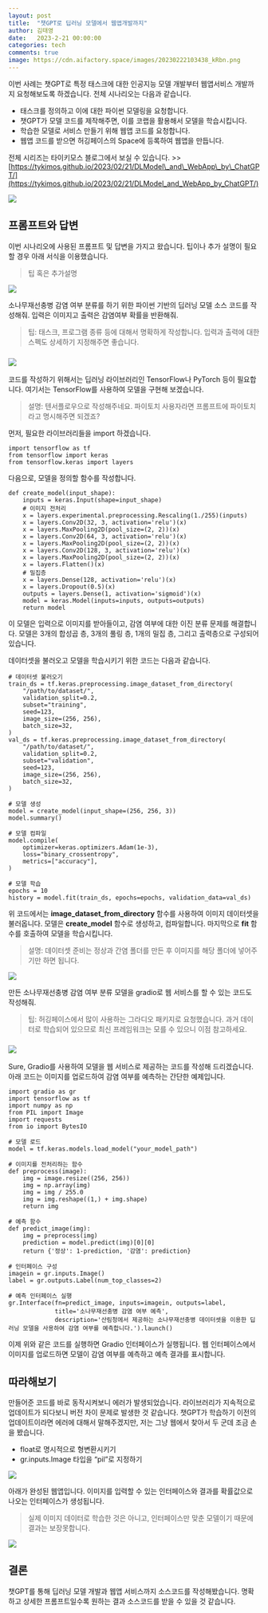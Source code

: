 ```yaml
---
layout: post
title:  "챗GPT로 딥러닝 모델에서 웹앱개발까지"
author: 김태영
date:   2023-2-21 00:00:00
categories: tech
comments: true
image: https://cdn.aifactory.space/images/20230222103438_kRbn.png
---
```

이번 사례는 챗GPT로 특정 태스크에 대한 인공지능 모델 개발부터 웹앱서비스 개발까지 요청해보도록 하겠습니다. 전체 시나리오는 다음과 같습니다. 

*   태스크를 정의하고 이에 대한 파이썬 모델링을 요청합니다.
*   챗GPT가 모델 코드를 제작해주면, 이를 코랩을 활용해서 모델을 학습시킵니다.
*   학습한 모델로 서비스 만들기 위해 웹앱 코드를 요청합니다.
*   웹앱 코드를 받으면 허깅페이스의 Space에 등록하여 웹앱을 만듭니다.

전체 시리즈는 타이키모스 블로그에서 보실 수 있습니다. >> [https://tykimos.github.io/2023/02/21/DLModel\_and\_WebApp\_by\_ChatGPT/](https://tykimos.github.io/2023/02/21/DLModel_and_WebApp_by_ChatGPT/)

![](https://cdn.aifactory.space/images/20230222103438_kRbn.png)

프롬프트와 답변
--------

이번 시나리오에 사용된 프롬프트 및 답변을 가지고 왔습니다. 팁이나 추가 설명이 필요할 경우 아래 서식을 이용했습니다.

> 팁 혹은 추가설명

![](https://cdn.aifactory.space/images/20230222204319_LmVO.png)

소나무재선충병 감염 여부 분류를 하기 위한 파이썬 기반의 딥러닝 모델 소스 코드를 작성해줘. 입력은 이미지고 출력은 감염여부 확률을 반환해줘.

> 팁: 태스크, 프로그램 종류 등에 대해서 명확하게 작성합니다. 입력과 출력에 대한 스펙도 상세하기 지정해주면 좋습니다.

### ![](https://cdn.aifactory.space/images/20230222204335_FIWw.png)

코드를 작성하기 위해서는 딥러닝 라이브러리인 TensorFlow나 PyTorch 등이 필요합니다. 여기서는 TensorFlow를 사용하여 모델을 구현해 보겠습니다.

> 설명: 텐서플로우으로 작성해주네요. 파이토치 사용자라면 프롬프트에 파이토치라고 명시해주면 되겠죠?

먼저, 필요한 라이브러리들을 import 하겠습니다.

    import tensorflow as tf
    from tensorflow import keras
    from tensorflow.keras import layers
    

다음으로, 모델을 정의할 함수를 작성합니다.

    def create_model(input_shape):
        inputs = keras.Input(shape=input_shape)
        # 이미지 전처리
        x = layers.experimental.preprocessing.Rescaling(1./255)(inputs)
        x = layers.Conv2D(32, 3, activation='relu')(x)
        x = layers.MaxPooling2D(pool_size=(2, 2))(x)
        x = layers.Conv2D(64, 3, activation='relu')(x)
        x = layers.MaxPooling2D(pool_size=(2, 2))(x)
        x = layers.Conv2D(128, 3, activation='relu')(x)
        x = layers.MaxPooling2D(pool_size=(2, 2))(x)
        x = layers.Flatten()(x)
        # 밀집층
        x = layers.Dense(128, activation='relu')(x)
        x = layers.Dropout(0.5)(x)
        outputs = layers.Dense(1, activation='sigmoid')(x)
        model = keras.Model(inputs=inputs, outputs=outputs)
        return model
    

이 모델은 입력으로 이미지를 받아들이고, 감염 여부에 대한 이진 분류 문제를 해결합니다. 모델은 3개의 합성곱 층, 3개의 풀링 층, 1개의 밀집 층, 그리고 출력층으로 구성되어 있습니다.

데이터셋을 불러오고 모델을 학습시키기 위한 코드는 다음과 같습니다.

    # 데이터셋 불러오기
    train_ds = tf.keras.preprocessing.image_dataset_from_directory(
        "/path/to/dataset/",
        validation_split=0.2,
        subset="training",
        seed=123,
        image_size=(256, 256),
        batch_size=32,
    )
    val_ds = tf.keras.preprocessing.image_dataset_from_directory(
        "/path/to/dataset/",
        validation_split=0.2,
        subset="validation",
        seed=123,
        image_size=(256, 256),
        batch_size=32,
    )
    
    # 모델 생성
    model = create_model(input_shape=(256, 256, 3))
    model.summary()
    
    # 모델 컴파일
    model.compile(
        optimizer=keras.optimizers.Adam(1e-3),
        loss="binary_crossentropy",
        metrics=["accuracy"],
    )
    
    # 모델 학습
    epochs = 10
    history = model.fit(train_ds, epochs=epochs, validation_data=val_ds)
    

위 코드에서는 **image\_dataset\_from\_directory** 함수를 사용하여 이미지 데이터셋을 불러옵니다. 모델은 **create\_model** 함수로 생성하고, 컴파일합니다. 마지막으로 **fit** 함수를 호출하여 모델을 학습시킵니다.

> 설명: 데이터셋 준비는 정상과 간염 폴더를 만든 후 이미지를 해당 폴더에 넣어주기만 하면 됩니다.

![](https://cdn.aifactory.space/images/20230222204319_LmVO.png)

만든 소나무재선충병 감염 여부 분류 모델을 gradio로 웹 서비스를 할 수 있는 코드도 작성해줘.

> 팁: 허깅페이스에서 많이 사용하는 그라디오 패키지로 요청했습니다. 과거 데이터로 학습되어 있으므로 최신 프레임워크는 모를 수 있으니 이점 참고하세요.

### ![](https://cdn.aifactory.space/images/20230222204335_FIWw.png)

Sure, Gradio를 사용하여 모델을 웹 서비스로 제공하는 코드를 작성해 드리겠습니다. 아래 코드는 이미지를 업로드하여 감염 여부를 예측하는 간단한 예제입니다.

    import gradio as gr
    import tensorflow as tf
    import numpy as np
    from PIL import Image
    import requests
    from io import BytesIO
    
    # 모델 로드
    model = tf.keras.models.load_model("your_model_path")
    
    # 이미지를 전처리하는 함수
    def preprocess(image):
        img = image.resize((256, 256))
        img = np.array(img)
        img = img / 255.0
        img = img.reshape((1,) + img.shape)
        return img
    
    # 예측 함수
    def predict_image(img):
        img = preprocess(img)
        prediction = model.predict(img)[0][0]
        return {'정상': 1-prediction, '감염': prediction}
    
    # 인터페이스 구성
    imagein = gr.inputs.Image()
    label = gr.outputs.Label(num_top_classes=2)
    
    # 예측 인터페이스 실행
    gr.Interface(fn=predict_image, inputs=imagein, outputs=label, 
                 title='소나무재선충병 감염 여부 예측',
                 description='산림청에서 제공하는 소나무재선충병 데이터셋을 이용한 딥러닝 모델을 사용하여 감염 여부를 예측합니다.').launch()
    

이제 위와 같은 코드를 실행하면 Gradio 인터페이스가 실행됩니다. 웹 인터페이스에서 이미지를 업로드하면 모델이 감염 여부를 예측하고 예측 결과를 표시합니다.

따라해보기
-----

만들어준 코드를 바로 동작시켜보니 에러가 발생되었습니다. 라이브러리가 지속적으로 업데이트가 되다보니 버전 차이 문제로 발생한 것 같습니다. 챗GPT가 학습하기 이전의 업데이트이라면 에러에 대해서 말해주겠지만, 저는 그냥 웹에서 찾아서 두 군데 조금 손을 봤습니다. 

*   float로 명시적으로 형변환시키기
*   gr.inputs.Image 타입을 “pil”로 지정하기

![](https://cdn.aifactory.space/images/20230222145121_IaAH.png)

아래가 완성된 웹앱입니다. 이미지를 입력할 수 있는 인터페이스와 결과를 확률값으로 나오는 인터페이스가 생성됩니다. 

> 실제 이미지 데이터로 학습한 것은 아니고, 인터페이스만 맞춘 모델이기 때문에 결과는 보장못합니다.

![](https://lh3.googleusercontent.com/KoiLcTgxKf7Wv760Lh7g02Coxgh9vUA9t--nnsWNFcu_5Pqkxy3T0osydxU0jOJIvyi5bDz7Ccv7foAfJ9e1tfZt5aVgau83EGS5PFuGftjdt3byQ4vur-rOBYwueiYCtVYbzdChNh8Y_ckn8RP8L6-Ec6vrUd1DwRCpSFEbrvTcJDBn5tiByzrEXkAFPGjA=s2048)

결론
--

챗GPT를 통해 딥러닝 모델 개발과 웹앱 서비스까지 소스코드를 작성해봤습니다. 명확하고 상세한 프롬프트일수록 원하는 결과 소스코드를 받을 수 있을 것 같습니다.
